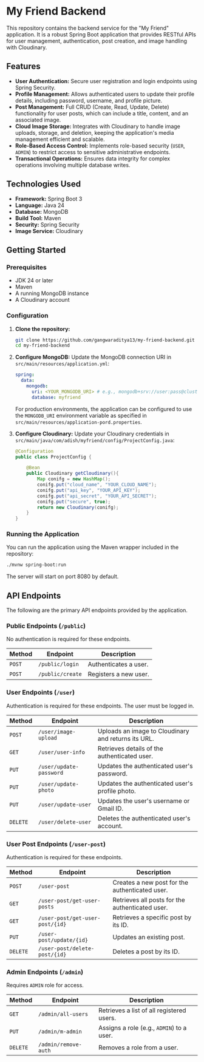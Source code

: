 # My Friend Backend

This repository contains the backend service for the "My Friend" application. It is a robust Spring Boot application that provides RESTful APIs for user management, authentication, post creation, and image handling with Cloudinary.

## Features

*   **User Authentication:** Secure user registration and login endpoints using Spring Security.
*   **Profile Management:** Allows authenticated users to update their profile details, including password, username, and profile picture.
*   **Post Management:** Full CRUD (Create, Read, Update, Delete) functionality for user posts, which can include a title, content, and an associated image.
*   **Cloud Image Storage:** Integrates with Cloudinary to handle image uploads, storage, and deletion, keeping the application's media management efficient and scalable.
*   **Role-Based Access Control:** Implements role-based security (`USER`, `ADMIN`) to restrict access to sensitive administrative endpoints.
*   **Transactional Operations:** Ensures data integrity for complex operations involving multiple database writes.

## Technologies Used

*   **Framework:** Spring Boot 3
*   **Language:** Java 24
*   **Database:** MongoDB
*   **Build Tool:** Maven
*   **Security:** Spring Security
*   **Image Service:** Cloudinary

## Getting Started

### Prerequisites

*   JDK 24 or later
*   Maven
*   A running MongoDB instance
*   A Cloudinary account

### Configuration

1.  **Clone the repository:**
    ```sh
    git clone https://github.com/gangwaraditya13/my-friend-backend.git
    cd my-friend-backend
    ```

2.  **Configure MongoDB:**
    Update the MongoDB connection URI in `src/main/resources/application.yml`:
    ```yaml
    spring:
      data:
        mongodb:
          uri: <YOUR_MONGODB_URI> # e.g., mongodb+srv://user:pass@cluster.mongodb.net/myfriend
          database: myfriend
    ```
    For production environments, the application can be configured to use the `MONGODB_URI` environment variable as specified in `src/main/resources/application-pord.properties`.

3.  **Configure Cloudinary:**
    Update your Cloudinary credentials in `src/main/java/com/adish/myfriend/config/ProjectConfig.java`:
    ```java
    @Configuration
    public class ProjectConfig {

        @Bean
        public Cloudinary getCloudinary(){
            Map conifg = new HashMap();
            conifg.put("cloud_name", "YOUR_CLOUD_NAME");
            conifg.put("api_key", "YOUR_API_KEY");
            conifg.put("api_secret", "YOUR_API_SECRET");
            conifg.put("secure", true);
            return new Cloudinary(conifg);
        }
    }
    ```

### Running the Application

You can run the application using the Maven wrapper included in the repository:

```sh
./mvnw spring-boot:run
```

The server will start on port 8080 by default.

## API Endpoints

The following are the primary API endpoints provided by the application.

### Public Endpoints (`/public`)

No authentication is required for these endpoints.

| Method | Endpoint         | Description              |
|--------|------------------|--------------------------|
| `POST` | `/public/login`  | Authenticates a user.    |
| `POST` | `/public/create` | Registers a new user.    |

### User Endpoints (`/user`)

Authentication is required for these endpoints. The user must be logged in.

| Method   | Endpoint                  | Description                                      |
|----------|---------------------------|--------------------------------------------------|
| `POST`   | `/user/image-upload`      | Uploads an image to Cloudinary and returns its URL. |
| `GET`    | `/user/user-info`         | Retrieves details of the authenticated user.     |
| `PUT`    | `/user/update-password`   | Updates the authenticated user's password.       |
| `PUT`    | `/user/update-photo`      | Updates the authenticated user's profile photo.  |
| `PUT`    | `/user/update-user`       | Updates the user's username or Gmail ID.         |
| `DELETE` | `/user/delete-user`       | Deletes the authenticated user's account.        |

### User Post Endpoints (`/user-post`)

Authentication is required for these endpoints.

| Method   | Endpoint                      | Description                                |
|----------|-------------------------------|--------------------------------------------|
| `POST`   | `/user-post`                  | Creates a new post for the authenticated user. |
| `GET`    | `/user-post/get-user-posts`   | Retrieves all posts for the authenticated user. |
| `GET`    | `/user-post/get-user-post/{id}` | Retrieves a specific post by its ID.       |
| `PUT`    | `/user-post/update/{id}`        | Updates an existing post.                  |
| `DELETE` | `/user-post/delete-post/{id}` | Deletes a post by its ID.                  |

### Admin Endpoints (`/admin`)

Requires `ADMIN` role for access.

| Method   | Endpoint             | Description                                |
|----------|----------------------|--------------------------------------------|
| `GET`    | `/admin/all-users`   | Retrieves a list of all registered users.  |
| `PUT`    | `/admin/m-admin`     | Assigns a role (e.g., `ADMIN`) to a user.  |
| `DELETE` | `/admin/remove-auth` | Removes a role from a user.                |


